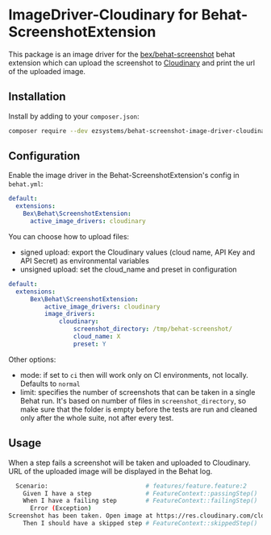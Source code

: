 ImageDriver-Cloudinary for Behat-ScreenshotExtension
=========================

This package is an image driver for the [bex/behat-screenshot](https://github.com/elvetemedve/behat-screenshot) behat extension which can upload the screenshot to [Cloudinary](http://cloudinary.com) and print the url of the uploaded image.

Installation
------------

Install by adding to your `composer.json`:

```bash
composer require --dev ezsystems/behat-screenshot-image-driver-cloudinary
```

Configuration
-------------

Enable the image driver in the Behat-ScreenshotExtension's config in `behat.yml`:

```yml
default:
  extensions:
    Bex\Behat\ScreenshotExtension:
      active_image_drivers: cloudinary
```

You can choose how to upload files:
- signed upload: export the Cloudinary values (cloud name, API Key and API Secret) as environmental variables
- unsigned upload: set the cloud_name and preset in configuration

```yml
default:
  extensions:
      Bex\Behat\ScreenshotExtension:
          active_image_drivers: cloudinary
          image_drivers:
              cloudinary:
                  screenshot_directory: /tmp/behat-screenshot/
                  cloud_name: X
                  preset: Y
```

Other options:
- mode: if set to `ci` then will work only on CI environments, not locally. Defaults to `normal`
- limit: specifies the number of screenshots that can be taken in a single Behat run. It's based on number of files in `screenshot_directory`, so make sure that the folder is empty before the tests are run and cleaned only after the whole suite, not after every test.

Usage
-----

When a step fails a screenshot will be taken and uploaded to Cloudinary. URL of the uploaded image will be displayed in the Behat log.

```bash
  Scenario:                           # features/feature.feature:2
    Given I have a step               # FeatureContext::passingStep()
    When I have a failing step        # FeatureContext::failingStep()
      Error (Exception)
Screenshot has been taken. Open image at https://res.cloudinary.com/cloud_name/image/upload/IMAGE_LINK.png
    Then I should have a skipped step # FeatureContext::skippedStep()
```
